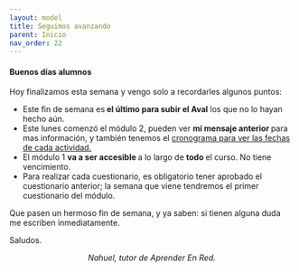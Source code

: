 ```yaml
---
layout: model
title: Seguimos avanzando
parent: Inicio
nav_order: 22
---
```

<h4>Buenos días alumnos</h4>
<p>Hoy finalizamos esta semana y vengo solo a recordarles algunos puntos:</p>
<ul>
<li>Este fin de semana es<b> el último para subir el Aval</b> los que no lo hayan hecho aún.</li>
<li>Este lunes comenzó el módulo 2, pueden ver <b>mi mensaje anterior </b>para mas información, y también tenemos el <a href="https://www.edu.campusaprenderenred.com/pluginfile.php/4273/mod_resource/content/1/crono2.pdf" target="_blank" rel="noreferrer noopener">cronograma para ver las fechas de cada actividad.</a></li>
<li>El módulo 1 <b>va a ser accesible </b>a lo largo de <b>todo </b>el curso. No tiene vencimiento.</li>
<li>Para realizar cada cuestionario, es obligatorio tener aprobado el cuestionario anterior; la semana que viene tendremos el primer cuestionario del módulo.</li>
</ul>
<p>Que pasen un hermoso fin de semana, y ya saben: si tienen alguna duda me escriben inmediatamente.</p>
<p>Saludos.</p>
<p style="text-align:center;"><i>Nahuel, tutor de Aprender En Red.</i></p>
